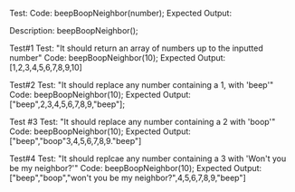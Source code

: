 Test:
Code: beepBoopNeighbor(number);
Expected Output:

Description: beepBoopNeighbor();

Test#1
Test: "It should return an array of numbers up to the inputted number"
Code: beepBoopNeighbor(10);
Expected Output: [1,2,3,4,5,6,7,8,9,10]

Test#2
Test: "It should replace any number containing a 1, with 'beep'"
Code: beepBoopNeighbor(10);
Expected Output: ["beep",2,3,4,5,6,7,8,9,"beep"];

Test #3
Test: "It should replace any number containing a 2 with 'boop'"
Code: beepBoopNeighbor(10);
Expected Output: ["beep","boop"3,4,5,6,7,8,9."beep"]

Test#4
Test: "It should replcae any number containing a 3 with 'Won't you be my neighbor?'"
Code: beepBoopNeighbor(10);
Expected Output: ["beep","boop","won't you be my neighbor?",4,5,6,7,8,9,"beep"]
